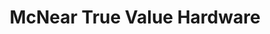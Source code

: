 ---
title: "McNear True Value Hardware"
url: /powhatan-point/mcnear-true-value-hardware/
shop: Eisenwaren
---